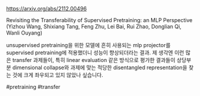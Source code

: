 https://arxiv.org/abs/2112.00496

Revisiting the Transferability of Supervised Pretraining: an MLP Perspective (Yizhou Wang, Shixiang Tang, Feng Zhu, Lei Bai, Rui Zhao, Donglian Qi, Wanli Ouyang)

unsupervised pretraining을 위한 모델에 흔히 사용되는 mlp projector를 supervised pretraining에 적용했더니 성능이 향상되더라는 결과. 제 생각엔 이런 많은 transfer 과제들이, 특히 linear evaluation 같은 방식으로 평가한 결과들이 상당부분 dimensional collapse와 과제에 맞는 적당한 disentangled representation을 찾는 것에 크게 좌우되고 있지 않았나 싶습니다.

#pretraining #transfer 